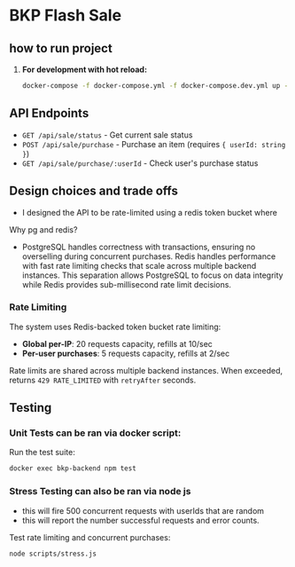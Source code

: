 # BKP Flash Sale

## how to run project

1. **For development with hot reload:**
   ```bash
   docker-compose -f docker-compose.yml -f docker-compose.dev.yml up --build
   ```

## API Endpoints

- `GET /api/sale/status` - Get current sale status
- `POST /api/sale/purchase` - Purchase an item (requires `{ userId: string }`)
- `GET /api/sale/purchase/:userId` - Check user's purchase status

## Design choices and trade offs
- I designed the API to be rate-limited using a redis token bucket where 

Why pg and redis?

- PostgreSQL handles correctness with  transactions, ensuring no overselling during concurrent purchases. Redis handles performance with fast rate limiting checks that scale across multiple backend instances. This separation allows PostgreSQL to focus on data integrity while Redis provides sub-millisecond rate limit decisions.

### Rate Limiting

The system uses Redis-backed token bucket rate limiting:

- **Global per-IP**: 20 requests capacity, refills at 10/sec
- **Per-user purchases**: 5 requests capacity, refills at 2/sec

Rate limits are shared across multiple backend instances. When exceeded, returns `429 RATE_LIMITED` with `retryAfter` seconds.

## Testing

### Unit Tests can be ran via docker script:
Run the test suite:
```bash
docker exec bkp-backend npm test
```

### Stress Testing can also be ran via node js
- this will fire 500 concurrent requests with userIds that are random
- this will report the number successful requests and error counts.

Test rate limiting and concurrent purchases:
```bash
node scripts/stress.js
```

